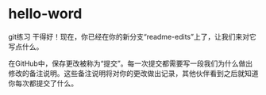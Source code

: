 # hello-word
git练习
干得好！现在，你已经在你的新分支“readme-edits”上了，让我们来对它写点什么。

在GitHub中，保存更改被称为“提交”。每一次提交都需要写一段我们为什么做出修改的备注说明。这些备注说明将对你的更改做出记录，其他伙伴看到之后就知道你每次都提交了什么。
